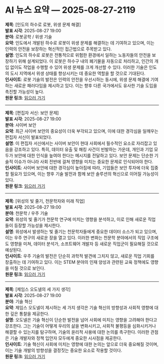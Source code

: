 # AI 뉴스 요약 — 2025-08-27-2119

**제목**: [인도의 하수로 로봇, 위생 문제 해결]  
**발표 시각**: 2025-08-27 19:00  
**분야**: 로봇공학 / 위생 기술  
**요약**: 인도에서 개발된 하수로 로봇이 위생 문제를 해결하는 데 기여하고 있으며, 이는 인력의 안전을 보장하는 혁신적인 접근법으로 주목받고 있다.  
**설명**: 인도의 하수로 로봇은 전통적으로 위험한 환경에서 일하는 노동자들의 안전을 보장하기 위해 설계되었다. 이 로봇은 하수구 내의 폐기물을 자동으로 처리하고, 인간의 개입 없이도 작업을 수행할 수 있어 위생 문제를 크게 개선할 수 있다. 이러한 기술은 인도의 도시 지역에서 위생 상태를 향상시키는 데 중요한 역할을 할 것으로 기대된다.  
**인사이트**: 로봇 기술의 발전은 인력의 안전을 우선시하는 동시에, 위생 문제 해결에 기여하는 새로운 패러다임을 제시하고 있다. 이는 향후 다른 국가에서도 유사한 기술 도입을 촉진할 가능성이 높다.  
**원문 링크**: [읽으러 가기](https://www.technologyreview.com/2025/08/27/1121423/india-sewer-robots-sanitation/)

---

**제목**: [편집자 서신: 보안 문제]  
**발표 시각**: 2025-08-27 19:00  
**분야**: 사이버 보안  
**요약**: 최근 사이버 보안의 중요성이 더욱 부각되고 있으며, 이에 대한 경각심을 일깨우는 편집자 서신이 발표되었다.  
**설명**: 이 편집자 서신에서는 사이버 보안이 현대 사회에서 필수적인 요소로 자리잡고 있음을 강조하고 있다. 특히, 데이터 유출 및 해킹 사건이 빈발하는 가운데, 개인과 기업 모두가 보안에 대한 인식을 높여야 한다는 메시지를 전달하고 있다. 보안 문제는 단순한 기술적 이슈가 아니라 사회 전반에 걸쳐 영향을 미치는 중요한 문제로 인식되어야 한다.  
**인사이트**: 사이버 보안에 대한 경각심이 높아짐에 따라, 기업들은 보안 투자에 더욱 집중할 필요가 있으며, 이는 향후 기술 발전과 함께 보안 솔루션의 혁신으로 이어질 가능성이 있다.  
**원문 링크**: [읽으러 가기](https://www.technologyreview.com/2025/08/27/1121475/editors-letter-security-issue-mat-honan/)

---

**제목**: [위성의 빛 줄기, 천문학자와 미래 직업]  
**발표 시각**: 2025-08-27 19:00  
**분야**: 천문학 / 우주 기술  
**요약**: 위성의 빛 줄기가 천문학 연구에 미치는 영향을 분석하고, 이로 인해 새로운 직업들이 등장할 가능성을 제시한다.  
**설명**: 위성에서 발생하는 빛 줄기는 천문학자들에게 중요한 데이터 소스가 되고 있으며, 이는 우주 연구의 새로운 장을 열고 있다. 이러한 변화는 천문학 분야에서의 직업 구조에도 영향을 미쳐, 데이터 분석가, 소프트웨어 개발자 등 새로운 직업군이 필요해질 것으로 예상된다.  
**인사이트**: 우주 기술의 발전은 단순히 과학적 발견에 그치지 않고, 새로운 직업 기회를 창출하는 데 기여하고 있다. 이는 STEM 분야의 인재 양성과 관련된 교육 정책에도 영향을 미칠 것으로 보인다.  
**원문 링크**: [읽으러 가기](https://www.technologyreview.com/2025/08/27/1121482/satellite-streak-astronomer-sunlight-future-jobs/)

---

**제목**: [제임스 오도넬의 세 가지 생각]  
**발표 시각**: 2025-08-27 19:00  
**분야**: 기술 혁신  
**요약**: 제임스 오도넬이 제시하는 세 가지 생각은 기술 혁신의 방향성과 사회적 영향에 대한 깊은 통찰을 제공한다.  
**설명**: 오도넬은 기술 혁신이 단순한 발전을 넘어 사회에 미치는 영향을 고려해야 한다고 강조한다. 그는 기술이 어떻게 우리의 삶을 변화시키고, 사회적 불평등을 심화시키거나 해결할 수 있는지를 탐구하며, 기술의 윤리적 사용에 대한 논의를 촉구한다. 이러한 관점은 기술 개발자와 정책 입안자 모두에게 중요한 시사점을 제공한다.  
**인사이트**: 기술 혁신이 사회에 미치는 영향에 대한 논의는 앞으로 더욱 중요해질 것이며, 이는 기술 개발의 방향성을 결정짓는 중요한 요소로 작용할 것이다.  
**원문 링크**: [읽으러 가기](https://www.technologyreview.com/2025/08/27/1121503/james-odonnell-three-things/)